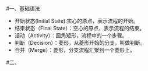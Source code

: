 #一、基础语法
- 开始状态(Initial State):实心的原点，表示流程的开始。
- 结束状态（Final State）：空心的原点，表示流程的结束。
- 活动（Activity）：圆角矩形，流程中的一个步骤。
- 判断（Decision）：菱形，从菱形开始的分支，叫做判断。
- 合并（Merge）：菱形，分支流程汇聚到一个菱形上。

#二、